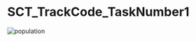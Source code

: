 # SCT_TrackCode_TaskNumber1

![population](https://github.com/user-attachments/assets/cb3ebe4c-e01e-4b46-b921-09f386712323)
